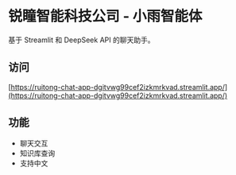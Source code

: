 # 锐瞳智能科技公司 - 小雨智能体
基于 Streamlit 和 DeepSeek API 的聊天助手。

## 访问
[https://ruitong-chat-app-dgitvwg99cef2izkmrkvad.streamlit.app/](https://ruitong-chat-app-dgitvwg99cef2izkmrkvad.streamlit.app/)

## 功能
- 聊天交互
- 知识库查询
- 支持中文
